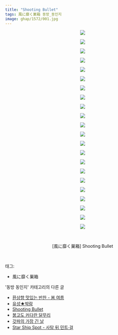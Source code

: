 ```yaml
---
title: "Shooting Bullet"
tags: 風に靡く巣箱 동방_동인지
image: ghap/1572/001.jpg
---
```

<div class="article">
<p style="text-align: center; clear: none; float: none;"><img src="{{ site.nasurl }}/ghap/1572/001.jpg"/></p>
<p style="text-align: center; clear: none; float: none;"><img src="{{ site.nasurl }}/ghap/1572/002.jpg"/></p>
<p style="text-align: center; clear: none; float: none;"><img src="{{ site.nasurl }}/ghap/1572/003.jpg"/></p>
<p style="text-align: center; clear: none; float: none;"><img src="{{ site.nasurl }}/ghap/1572/004.jpg"/></p>
<p style="text-align: center; clear: none; float: none;"><img src="{{ site.nasurl }}/ghap/1572/005.jpg"/></p>
<p style="text-align: center; clear: none; float: none;"><img src="{{ site.nasurl }}/ghap/1572/006.jpg"/></p>
<p style="text-align: center; clear: none; float: none;"><img src="{{ site.nasurl }}/ghap/1572/007.jpg"/></p>
<p style="text-align: center; clear: none; float: none;"><img src="{{ site.nasurl }}/ghap/1572/008.jpg"/></p>
<p style="text-align: center; clear: none; float: none;"><img src="{{ site.nasurl }}/ghap/1572/009.jpg"/></p>
<p style="text-align: center; clear: none; float: none;"><img src="{{ site.nasurl }}/ghap/1572/010.jpg"/></p>
<p style="text-align: center; clear: none; float: none;"><img src="{{ site.nasurl }}/ghap/1572/011.jpg"/></p>
<p style="text-align: center; clear: none; float: none;"><img src="{{ site.nasurl }}/ghap/1572/012.jpg"/></p>
<p style="text-align: center; clear: none; float: none;"><img src="{{ site.nasurl }}/ghap/1572/013.jpg"/></p>
<p style="text-align: center; clear: none; float: none;"><img src="{{ site.nasurl }}/ghap/1572/014.jpg"/></p>
<p style="text-align: center; clear: none; float: none;"><img src="{{ site.nasurl }}/ghap/1572/015.jpg"/></p>
<p style="text-align: center; clear: none; float: none;"><img src="{{ site.nasurl }}/ghap/1572/016.jpg"/></p>
<p style="text-align: center; clear: none; float: none;"><img src="{{ site.nasurl }}/ghap/1572/017.jpg"/></p>
<p style="text-align: center; clear: none; float: none;"><img src="{{ site.nasurl }}/ghap/1572/018.jpg"/></p>
<p style="text-align: center; clear: none; float: none;"><img src="{{ site.nasurl }}/ghap/1572/019.jpg"/></p>
<p style="text-align: center; clear: none; float: none;"><img src="{{ site.nasurl }}/ghap/1572/020.jpg"/></p>
<p style="text-align: center; clear: none; float: none;"><img src="{{ site.nasurl }}/ghap/1572/021.jpg"/></p>
<p style="text-align: center; clear: none; float: none;"><img src="{{ site.nasurl }}/ghap/1572/022.jpg"/></p>
<p style="text-align: center; clear: none; float: none;"><br/></p>
<p style="text-align: center; clear: none; float: none;">[風に靡く巣箱] Shooting Bullet</p>
<p><br/></p>
</div><div class="tagTrail">
<p>태그: </p>
<ul>
<li>風に靡く巣箱</li>
</ul>
</div><div class="another">
<p>'동방 동인지' 카테고리의 다른 글</p>
<ul>
<li><a href="/2016-08-15-ghap_1574">환상향 맛있는 반찬 - 봄 여름</a></li>
<li><a href="/2016-08-14-ghap_1573">유성★박람</a></li>
<li><a href="/2016-08-14-ghap_1572">Shooting Bullet</a></li>
<li><a href="/2016-08-14-ghap_1571">붉고도 커다란 달무리</a></li>
<li><a href="/2016-08-14-ghap_1570">갓파의 가장 긴 날</a></li>
<li><a href="/2016-08-14-ghap_1569">Star Ship Spot - 사탕 뒤 민트·걸</a></li>
</ul>
</div><div class="cb_module cb_fluid">
<div class="cb_wrt cb_profile">
</div><!-- commentList close -->
</div>
<br/>
<p id="refer"></p>
<br/>
